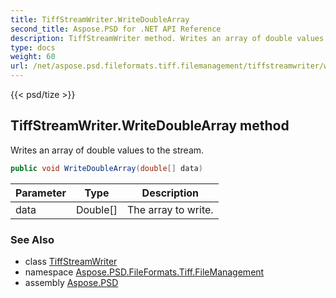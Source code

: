 ```yaml
---
title: TiffStreamWriter.WriteDoubleArray
second_title: Aspose.PSD for .NET API Reference
description: TiffStreamWriter method. Writes an array of double values to the stream
type: docs
weight: 60
url: /net/aspose.psd.fileformats.tiff.filemanagement/tiffstreamwriter/writedoublearray/
---
```

{{< psd/tize >}}
## TiffStreamWriter.WriteDoubleArray method

Writes an array of double values to the stream.

```csharp
public void WriteDoubleArray(double[] data)
```

| Parameter | Type | Description |
| --- | --- | --- |
| data | Double[] | The array to write. |

### See Also

* class [TiffStreamWriter](../)
* namespace [Aspose.PSD.FileFormats.Tiff.FileManagement](../../../aspose.psd.fileformats.tiff.filemanagement/)
* assembly [Aspose.PSD](../../../)


